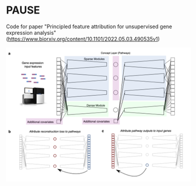# PAUSE
Code for paper "Principled feature attribution for unsupervised gene expression analysis" (https://www.biorxiv.org/content/10.1101/2022.05.03.490535v1) 

<center>
    <img src="./concept_fig.png?raw=true" width="750">
</center>
